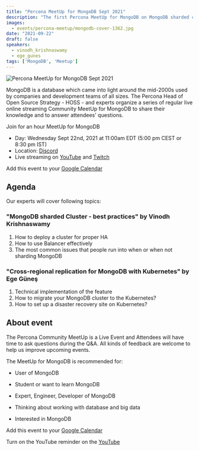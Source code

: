 ```yaml
---
title: "Percona MeetUp for MongoDB Sept 2021"
description: "The first Percona MeetUp for MongoDB on MongoDB sharded cluster best practices and future Kubernetes Operator features."
images:
  - events/percona-meetup/mongodb-cover-1362.jpg
date: "2021-09-22"
draft: false
speakers:
  - vinodh_krishnaswamy
  - ege_gunes
tags: ['MongoDB', 'Meetup']
---
```


![Percona MeetUp for MongoDB Sept 2021](events/percona-meetup/mongodb-cover-1920.jpg)

MongoDB is a database which came into light around the mid-2000s used by companies and development teams of all sizes. The Percona Head of Open Source Strategy - HOSS - and experts organize a series of regular live online streaming Community MeetUp for MongoDB to share their knowledge and to answer attendees' questions.

Join for an hour MeetUp for MongoDB

* Day: Wednesday Sept 22nd, 2021 at 11:00am EDT (5:00 pm CEST or 8:30 pm IST)
* Location: [Discord](http://per.co.na/discord)
* Live streaming on [YouTube](https://www.youtube.com/watch?v=s7v8hAC55iw) and [Twitch](https://www.twitch.tv/perconacommunity)

Add this event to your [Google Calendar](https://calendar.google.com/event?action=TEMPLATE&tmeid=MDdsOWozZ2dxZ2Rxcmg1czhja2RiNjZ1cTUgY19wN2ZhdjRjc2lpNWo1dmRzb2hpMHE4dmk0OEBn&tmsrc=c_p7fav4csii5j5vdsohi0q8vi48%40group.calendar.google.com)

## Agenda

Our experts will cover following topics:

### "MongoDB sharded Cluster - best practices" by Vinodh Krishnaswamy
1. How to deploy a cluster for proper HA
2. How to use Balancer effectively
3. The most common issues that people run into when or when not sharding MongoDB

### "Cross-regional replication for MongoDB with Kubernetes" by Ege Güneş 
1. Technical implementation of the feature
2. How to migrate your MongoDB cluster to the Kubernetes?
3. How to set up a disaster recovery site on Kubernetes?

## About event
The Percona Community MeetUp is a Live Event and Attendees will have time to ask questions during the Q&A. All kinds of feedback are welcome to help us improve upcoming events.

The MeetUp for MongoDB is recommended for: 

* User of MongoDB

* Student or want to learn MongoDB

* Expert, Engineer, Developer of MongoDB

* Thinking about working with database and big data

* Interested in MongoDB


Add this event to your [Google Calendar](https://calendar.google.com/event?action=TEMPLATE&tmeid=MDdsOWozZ2dxZ2Rxcmg1czhja2RiNjZ1cTUgY19wN2ZhdjRjc2lpNWo1dmRzb2hpMHE4dmk0OEBn&tmsrc=c_p7fav4csii5j5vdsohi0q8vi48%40group.calendar.google.com)

Turn on the YouTube reminder on the [YouTube](https://www.youtube.com/watch?v=s7v8hAC55iw)